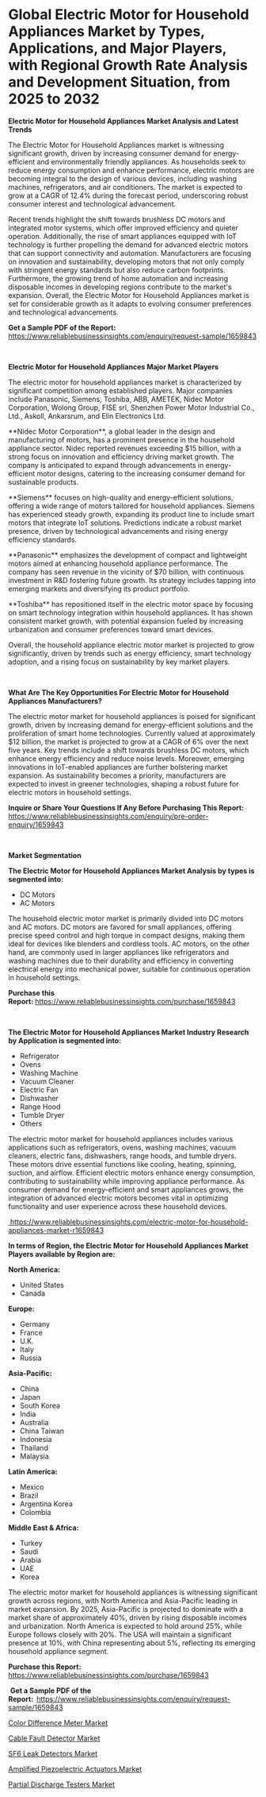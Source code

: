 <p><h1>Global Electric Motor for Household Appliances Market by Types, Applications, and Major Players, with Regional Growth Rate Analysis and Development Situation, from 2025 to 2032</h1></p><p><strong>Electric Motor for Household Appliances Market Analysis and Latest Trends</strong></p>
<p><p>The Electric Motor for Household Appliances market is witnessing significant growth, driven by increasing consumer demand for energy-efficient and environmentally friendly appliances. As households seek to reduce energy consumption and enhance performance, electric motors are becoming integral to the design of various devices, including washing machines, refrigerators, and air conditioners. The market is expected to grow at a CAGR of 12.4% during the forecast period, underscoring robust consumer interest and technological advancement.</p><p>Recent trends highlight the shift towards brushless DC motors and integrated motor systems, which offer improved efficiency and quieter operation. Additionally, the rise of smart appliances equipped with IoT technology is further propelling the demand for advanced electric motors that can support connectivity and automation. Manufacturers are focusing on innovation and sustainability, developing motors that not only comply with stringent energy standards but also reduce carbon footprints. Furthermore, the growing trend of home automation and increasing disposable incomes in developing regions contribute to the market's expansion. Overall, the Electric Motor for Household Appliances market is set for considerable growth as it adapts to evolving consumer preferences and technological advancements.</p></p>
<p><strong>Get a Sample PDF of the Report:&nbsp;</strong> <a href="https://www.reliablebusinessinsights.com/enquiry/request-sample/1659843?utm_campaign=84&utm_medium=2&utm_source=Github&utm_content=ia&utm_term=20022025&utm_id=electric-motor-for-household-appliances">https://www.reliablebusinessinsights.com/enquiry/request-sample/1659843</a></p>
<p>&nbsp;</p>
<p><strong>Electric Motor for Household Appliances Major Market Players</strong></p>
<p><p>The electric motor for household appliances market is characterized by significant competition among established players. Major companies include Panasonic, Siemens, Toshiba, ABB, AMETEK, Nidec Motor Corporation, Wolong Group, FISE srl, Shenzhen Power Motor Industrial Co., Ltd., Askoll, Ankarsrum, and Elin Electronics Ltd. </p><p>**Nidec Motor Corporation**, a global leader in the design and manufacturing of motors, has a prominent presence in the household appliance sector. Nidec reported revenues exceeding $15 billion, with a strong focus on innovation and efficiency driving market growth. The company is anticipated to expand through advancements in energy-efficient motor designs, catering to the increasing consumer demand for sustainable products.</p><p>**Siemens** focuses on high-quality and energy-efficient solutions, offering a wide range of motors tailored for household appliances. Siemens has experienced steady growth, expanding its product line to include smart motors that integrate IoT solutions. Predictions indicate a robust market presence, driven by technological advancements and rising energy efficiency standards.</p><p>**Panasonic** emphasizes the development of compact and lightweight motors aimed at enhancing household appliance performance. The company has seen revenue in the vicinity of $70 billion, with continuous investment in R&D fostering future growth. Its strategy includes tapping into emerging markets and diversifying its product portfolio.</p><p>**Toshiba** has repositioned itself in the electric motor space by focusing on smart technology integration within household appliances. It has shown consistent market growth, with potential expansion fueled by increasing urbanization and consumer preferences toward smart devices.</p><p>Overall, the household appliance electric motor market is projected to grow significantly, driven by trends such as energy efficiency, smart technology adoption, and a rising focus on sustainability by key market players.</p></p>
<p>&nbsp;</p>
<p><strong>What Are The Key Opportunities For Electric Motor for Household Appliances Manufacturers?</strong></p>
<p><p>The electric motor market for household appliances is poised for significant growth, driven by increasing demand for energy-efficient solutions and the proliferation of smart home technologies. Currently valued at approximately $12 billion, the market is projected to grow at a CAGR of 6% over the next five years. Key trends include a shift towards brushless DC motors, which enhance energy efficiency and reduce noise levels. Moreover, emerging innovations in IoT-enabled appliances are further bolstering market expansion. As sustainability becomes a priority, manufacturers are expected to invest in greener technologies, shaping a robust future for electric motors in household settings.</p></p>
<p><strong>Inquire or Share Your Questions If Any Before Purchasing This Report:</strong> <a href="https://www.reliablebusinessinsights.com/enquiry/pre-order-enquiry/1659843?utm_campaign=84&utm_medium=2&utm_source=Github&utm_content=ia&utm_term=20022025&utm_id=electric-motor-for-household-appliances">https://www.reliablebusinessinsights.com/enquiry/pre-order-enquiry/1659843</a></p>
<p>&nbsp;</p>
<p><strong>Market Segmentation</strong></p>
<p><strong>The Electric Motor for Household Appliances Market Analysis by types is segmented into:</strong></p>
<p><ul><li>DC Motors</li><li>AC Motors</li></ul></p>
<p><p>The household electric motor market is primarily divided into DC motors and AC motors. DC motors are favored for small appliances, offering precise speed control and high torque in compact designs, making them ideal for devices like blenders and cordless tools. AC motors, on the other hand, are commonly used in larger appliances like refrigerators and washing machines due to their durability and efficiency in converting electrical energy into mechanical power, suitable for continuous operation in household settings.</p></p>
<p><strong>Purchase this Report:&nbsp;</strong><a href="https://www.reliablebusinessinsights.com/purchase/1659843?utm_campaign=84&utm_medium=2&utm_source=Github&utm_content=ia&utm_term=20022025&utm_id=electric-motor-for-household-appliances">https://www.reliablebusinessinsights.com/purchase/1659843</a></p>
<p>&nbsp;</p>
<p><strong>The Electric Motor for Household Appliances Market Industry Research by Application is segmented into:</strong></p>
<p><ul><li>Refrigerator</li><li>Ovens</li><li>Washing Machine</li><li>Vacuum Cleaner</li><li>Electric Fan</li><li>Dishwasher</li><li>Range Hood</li><li>Tumble Dryer</li><li>Others</li></ul></p>
<p><p>The electric motor market for household appliances includes various applications such as refrigerators, ovens, washing machines, vacuum cleaners, electric fans, dishwashers, range hoods, and tumble dryers. These motors drive essential functions like cooling, heating, spinning, suction, and airflow. Efficient electric motors enhance energy consumption, contributing to sustainability while improving appliance performance. As consumer demand for energy-efficient and smart appliances grows, the integration of advanced electric motors becomes vital in optimizing functionality and user experience across these household devices.</p></p>
<p><a href="https://www.reliablebusinessinsights.com/electric-motor-for-household-appliances-market-r1659843?utm_campaign=84&utm_medium=2&utm_source=Github&utm_content=ia&utm_term=20022025&utm_id=electric-motor-for-household-appliances">&nbsp;https://www.reliablebusinessinsights.com/electric-motor-for-household-appliances-market-r1659843</a></p>
<p><strong>In terms of Region, the Electric Motor for Household Appliances Market Players available by Region are:</strong></p>
<p>
    <p> <strong> North America: </strong>
        <ul>
            <li>United States</li>
            <li>Canada</li>
        </ul>
        </p> 
    <p> <strong> Europe: </strong>
        <ul>
            <li>Germany</li>
            <li>France</li>
            <li>U.K.</li>
            <li>Italy</li>
            <li>Russia</li>
        </ul>
        </p> 
    <p> <strong> Asia-Pacific: </strong>
        <ul>
            <li>China</li>
            <li>Japan</li>
            <li>South Korea</li>
            <li>India</li>
            <li>Australia</li>
            <li>China Taiwan</li>
            <li>Indonesia</li>
            <li>Thailand</li>
            <li>Malaysia</li>
        </ul>
        </p> 
    <p> <strong> Latin America: </strong>
        <ul>
            <li>Mexico</li>
            <li>Brazil</li>
            <li>Argentina Korea</li>
            <li>Colombia</li>
        </ul>
        </p> 
    <p> <strong> Middle East & Africa: </strong>
        <ul>
            <li>Turkey</li>
            <li>Saudi</li>
            <li>Arabia</li>
            <li>UAE</li>
            <li>Korea</li>
        </ul>
    </p>
    </p>
<p><p>The electric motor market for household appliances is witnessing significant growth across regions, with North America and Asia-Pacific leading in market expansion. By 2025, Asia-Pacific is projected to dominate with a market share of approximately 40%, driven by rising disposable incomes and urbanization. North America is expected to hold around 25%, while Europe follows closely with 20%. The USA will maintain a significant presence at 10%, with China representing about 5%, reflecting its emerging household appliance segment.</p></p>
<p><strong>Purchase this Report: </strong><a href="https://www.reliablebusinessinsights.com/purchase/1659843?utm_campaign=84&utm_medium=2&utm_source=Github&utm_content=ia&utm_term=20022025&utm_id=electric-motor-for-household-appliances">https://www.reliablebusinessinsights.com/purchase/1659843</a></p>
<p>&nbsp;<strong>Get a Sample PDF of the Report:&nbsp;&nbsp;</strong><a href="https://www.reliablebusinessinsights.com/enquiry/request-sample/1659843?utm_campaign=84&utm_medium=2&utm_source=Github&utm_content=ia&utm_term=20022025&utm_id=electric-motor-for-household-appliances">https://www.reliablebusinessinsights.com/enquiry/request-sample/1659843</a></p>
<p><strong></strong></p>
<p><p><a href="https://github.com/tsininazzy/Market-Research-Report-List-1/blob/main/color-difference-meter-market.md?utm_campaign=84&utm_medium=2&utm_source=Github&utm_content=ia&utm_term=20022025&utm_id=electric-motor-for-household-appliances">Color Difference Meter Market</a></p><p><a href="https://github.com/kaddahblejc/Market-Research-Report-List-1/blob/main/cable-fault-detector-market.md?utm_campaign=84&utm_medium=2&utm_source=Github&utm_content=ia&utm_term=20022025&utm_id=electric-motor-for-household-appliances">Cable Fault Detector Market</a></p><p><a href="https://github.com/tanckfelli84/Market-Research-Report-List-1/blob/main/sf6-leak-detectors-market.md?utm_campaign=84&utm_medium=2&utm_source=Github&utm_content=ia&utm_term=20022025&utm_id=electric-motor-for-household-appliances">SF6 Leak Detectors Market</a></p><p><a href="https://github.com/wakerizaak8g/Market-Research-Report-List-1/blob/main/amplified-piezoelectric-actuators-market.md?utm_campaign=84&utm_medium=2&utm_source=Github&utm_content=ia&utm_term=20022025&utm_id=electric-motor-for-household-appliances">Amplified Piezoelectric Actuators Market</a></p><p><a href="https://github.com/gyenesephacy/Market-Research-Report-List-1/blob/main/partial-discharge-testers-market.md?utm_campaign=84&utm_medium=2&utm_source=Github&utm_content=ia&utm_term=20022025&utm_id=electric-motor-for-household-appliances">Partial Discharge Testers Market</a></p></p>